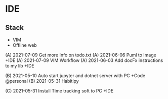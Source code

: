 # IDE 

## Stack

- VIM
- Offline web 

(A) 2021-07-09 Get more Info on todo.txt
(A) 2021-06-06 Puml to Image +IDE
(A) 2021-07-09 VIM Workflow
(A) 2021-06-03 Add docFx instructions to my lib +IDE

(B) 2021-05-10 Auto start jupyter and dotnet server with PC +Code @personal
(B) 2021-05-31 Habitipy

(C) 2021-05-31 Install Time tracking soft to PC +IDE

